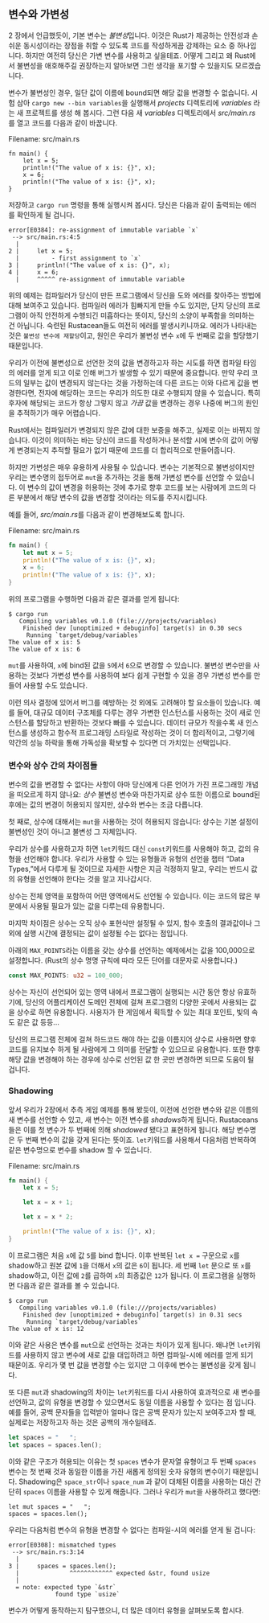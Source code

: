 ## 변수와 가변성

2 장에서 언급했듯이, 기본 변수는 *불변성*입니다. 이것은 Rust가 제공하는 안전성과 손쉬운 동시성이라는 장점을
취할 수 있도록 코드를 작성하게끔 강제하는 요소 중 하나입니다. 하지만 여전히 당신은 가변 변수를 사용하고 싶을테죠. 
어떻게 그리고 왜 Rust에서 불변성을 애호해주길 권장하는지 알아보면 그런 생각을 포기할 수 있을지도 모르겠습니다.

변수가 불변성인 경우, 일단 값이 이름에 bound되면 해당 값을 변경할 수 없습니다. 시험 삼아 
`cargo new --bin variables`을 실행해서 *projects* 디렉토리에 *variables* 라는 새 프로젝트를
생성 해 봅시다. 그런 다음 새 *variables* 디렉토리에서 *src/main.rs* 를 열고 코드를 다음과 같이
바꿉니다.

<span class="filename">Filename: src/main.rs</span>

```rust,ignore
fn main() {
    let x = 5;
    println!("The value of x is: {}", x);
    x = 6;
    println!("The value of x is: {}", x);
}
```

저장하고 `cargo run` 명령을 통해 실행시켜 봅시다. 당신은 다음과 같이 출력되는 에러를 확인하게 될 겁니다.

```text
error[E0384]: re-assignment of immutable variable `x`
 --> src/main.rs:4:5
  |
2 |     let x = 5;
  |         - first assignment to `x`
3 |     println!("The value of x is: {}", x);
4 |     x = 6;
  |     ^^^^^ re-assignment of immutable variable
```

위의 예제는 컴파일러가 당신이 만든 프로그램에서 당신을 도와 에러를 찾아주는 방법에 대해 보여주고 있습니다.
컴파일러 에러가 힘빠지게 만들 수도 있지만, 단지 당신의 프로그램이 아직 안전하게 수행되긴 미흡하다는 뜻이지,
당신의 소양이 부족함을 의미하는 건 아닙니다. 숙련된 Rustacean들도 여전히 에러를 발생시키니까요. 에러가 
나타내는 것은 `불변성 변수에 재할당`이고, 원인은 우리가 불변성 변수 `x`에 두 번째로 값을 할당했기 때문입니다.

우리가 이전에 불변성으로 선언한 것의 값을 변경하고자 하는 시도를 하면 컴파일 타임의 에러를 얻게 되고 이로 인해 
버그가 발생할 수 있기 때문에 중요합니다. 만약 우리 코드의 일부는 값이 변경되지 않는다는 것을 가정하는데 다른 코드는 
이와 다르게 값을 변경한다면, 전자에 해당하는 코드는 우리가 의도한 대로 수행되지 않을 수 있습니다. 특히 후자에 
해당되는 코드가 항상 그렇지 않고 *가끔* 값을 변경하는 경우 나중에 버그의 원인을 추적하기가 매우 어렵습니다.

Rust에서는 컴파일러가 변경되지 않은 값에 대한 보증을 해주고, 실제로 이는 바뀌지 않습니다. 이것이 의미하는
바는 당신이 코드를 작성하거나 분석할 시에 변수의 값이 어떻게 변경되는지 추적할 필요가 없기 때문에 코드를 더
합리적으로 만들어줍니다. 

하지만 가변성은 매우 유용하게 사용될 수 있습니다. 변수는 기본적으로 불변성이지만 우리는 변수명의 접두어로 
`mut`을 추가하는 것을 통해 가변성 변수를 선언할 수 있습니다. 이 변수의 값이 변경을 허용하는 것에 추가로
향후 코드를 보는 사람에게 코드의 다른 부분에서 해당 변수의 값을 변경할 것이라는 의도를 주지시킵니다.

예를 들어, *src/main.rs*를 다음과 같이 변경해보도록 합니다.


<span class="filename">Filename: src/main.rs</span>

```rust
fn main() {
    let mut x = 5;
    println!("The value of x is: {}", x);
    x = 6;
    println!("The value of x is: {}", x);
}
```

위의 프로그램을 수행하면 다음과 같은 결과를 얻게 됩니다:

```text
$ cargo run
   Compiling variables v0.1.0 (file:///projects/variables)
    Finished dev [unoptimized + debuginfo] target(s) in 0.30 secs
     Running `target/debug/variables`
The value of x is: 5
The value of x is: 6
```

`mut`를 사용하여, `x`에 bind된 값을 `5`에서 `6`으로 변경할 수 있습니다. 불변성 변수만을 사용하는 것보다 
가변성 변수를 사용하여 보다 쉽게 구현할 수 있을 경우 가변성 변수를 만들어 사용할 수도 있습니다.

이런 의사 결정에 있어서 버그를 예방하는 것 외에도 고려해야 할 요소들이 있습니다. 예를 들어, 대규모 데이터 구조체를
다루는 경우 가변한 인스턴스를 사용하는 것이 새로 인스턴스를 할당하고 반환하는 것보다 빠를 수 있습니다. 데이터 규모가
작을수록 새 인스턴스를 생성하고 함수적 프로그래밍 스타일로 작성하는 것이 더 합리적이고, 그렇기에 약간의 성능 하락을
통해 가독성을 확보할 수 있다면 더 가치있는 선택입니다.


### 변수와 상수 간의 차이점들 

변수의 값을 변경할 수 없다는 사항이 아마 당신에게 다른 언어가 가진 프로그래밍 개념을 떠오르게 하지 않나요: *상수*
불변성 변수와 마찬가지로 상수 또한 이름으로 bound된 후에는 값의 변경이 허용되지 않지만, 상수와 변수는 조금
다릅니다. 

첫 째로, 상수에 대해서는 `mut`을 사용하는 것이 허용되지 않습니다: 상수는 기본 설정이 불변성인 것이 아니고
불변성 그 자체입니다.

우리가 상수를 사용하고자 하면 `let`키워드 대신 `const`키워드를 사용해야 하고, 값의 유형을 선언해야 
합니다. 우리가 사용할 수 있는 유형들과 유형의 선언을 챕터 “Data Types,”에서 다루게 될 것이므로 자세한 
사항은 지금 걱정하지 말고, 우리는 반드시 값의 유형을 선언해야 한다는 것을 알고 지나갑시다. 

상수는 전체 영역을 포함하여 어떤 영역에서도 선언될 수 있습니다. 이는 코드의 많은 부분에서 사용될 필요가 있는
값을 다루는데 유용합니다.

마지막 차이점은 상수는 오직 상수 표현식만 설정될 수 있지, 함수 호출의 결과값이나 그 외에 실행 시간에 결정되는 
값이 설정될 수는 없다는 점입니다.

아래의 `MAX_POINTS`라는 이름을 갖는 상수를 선언하는 예제에서는 값을 100,000으로 설정합니다. (Rust의 
상수 명명 규칙에 따라 모든 단어를 대문자로 사용합니다.)

```rust
const MAX_POINTS: u32 = 100_000;
```

상수는 자신이 선언되어 있는 영역 내에서 프로그램이 실행되는 시간 동안 항상 유효하기에, 당신의 어플리케이션 도메인 전체에
걸쳐 프로그램의 다양한 곳에서 사용되는 값을 상수로 하면 유용합니다. 사용자가 한 게임에서 획득할 수 있는 최대 포인트,
빛의 속도 같은 값 등등...

당신의 프로그램 전체에 걸쳐 하드코드 해야 하는 값을 이름지어 상수로 사용하면 향후 코드를 유지보수 하게 될 사람에게
그 의미를 전달할 수 있으므로 유용합니다. 또한 향후 해당 값을 변경해야 하는 경우에 상수로 선언된 값 한 곳만 변경하면
되므로 도움이 될 겁니다. 

### Shadowing

앞서 우리가 2장에서 추측 게임 예제를 통해 봤듯이, 이전에 선언한 변수와 같은 이름의 새 변수를 선언할 수 있고, 
새 변수는 이전 변수를 *shadows*하게 됩니다. Rustaceans들은 이를 첫 변수가 두 번째에 의해 *shadowed*
됐다고 표현하게 됩니다. 해당 변수명은 두 번째 변수의 값을 갖게 된다는 뜻이죠. `let`키워드를 사용해서 다음처럼 
반복하여 같은 변수명으로 변수를 shadow 할 수 있습니다. 

<span class="filename">Filename: src/main.rs</span>

```rust
fn main() {
    let x = 5;

    let x = x + 1;

    let x = x * 2;

    println!("The value of x is: {}", x);
}
```

이 프로그램은 처음 `x`에 값 `5`를 bind 합니다. 이후 반복된 `let x =` 구문으로 `x`를 shadow하고 
원본 값에 `1`을 더해서 `x`의 값은 `6`이 됩니다. 세 번째 `let` 문으로 또 `x`를 shadow하고, 이전 
값에 `2`를 곱하여 `x`의 최종값은 `12`가 됩니다. 이 프로그램을 실행하면 다음과 같은 결과를 볼 수 있습니다.

```text
$ cargo run
   Compiling variables v0.1.0 (file:///projects/variables)
    Finished dev [unoptimized + debuginfo] target(s) in 0.31 secs
     Running `target/debug/variables`
The value of x is: 12
```

이와 같은 사용은 변수를 `mut`으로 선언하는 것과는 차이가 있게 됩니다. 왜냐면 `let`키워드를 사용하지 않고 변수에 
새로 값을 대입하려고 하면 컴파일-시에 에러를 얻게 되기 때문이죠. 우리가 몇 번 값을 변경할 수는 있지만 그 이후에 
변수는 불변성을 갖게 됩니다. 

또 다른 `mut`과 shadowing의 차이는 `let`키워드를 다시 사용하여 효과적으로 새 변수를 선언하고, 값의 유형을
변경할 수 있으면서도 동일 이름을 사용할 수 있다는 점 입니다. 예를 들어, 공백 문자들을 입력받아 얼마나 많은 공백 
문자가 있는지 보여주고자 할 때, 실제로는 저장하고자 하는 것은 공백의 개수일테죠. 


```rust
let spaces = "   ";
let spaces = spaces.len();
```

이와 같은 구조가 허용되는 이유는 첫 `spaces` 변수가 문자열 유형이고 두 번째 `spaces` 변수는 첫 번째 것과 
동일한 이름을 가진 새롭게 정의된 숫자 유형의 변수이기 때문입니다. Shadowing은 `space_str`이나 `space_num`
과 같이 대체된 이름을 사용하는 대신 간단히 `spaces` 이름을 사용할 수 있게 해줍니다. 그러나 우리가 `mut`을 사용하려고 
했다면:

```rust,ignore
let mut spaces = "   ";
spaces = spaces.len();
```

우리는 다음처럼 변수의 유형을 변경할 수 없다는 컴파일-시의 에러를 얻게 될 겁니다:


```text
error[E0308]: mismatched types
 --> src/main.rs:3:14
  |
3 |     spaces = spaces.len();
  |              ^^^^^^^^^^^^ expected &str, found usize
  |
  = note: expected type `&str`
             found type `usize`
```

변수가 어떻게 동작하는지 탐구했으니, 더 많은 데이터 유형을 살펴보도록 합시다.
